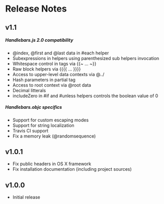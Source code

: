 # Release Notes #

## v1.1 ##

##### Handlebars.js 2.0 compatibility #####
 - @index, @first and @last data in #each helper
 - Subexpressions in helpers using parenthesized sub helpers invocation
 - Whitespace control in tags via {{~ ... ~}}
 - Raw block helpers via {{{{ ... }}}}
 - Access to upper-level data contexts via @../
 - Hash parameters in partial tag
 - Access to root context via @root data 
 - Decimal litterals 
 - includeZero in #if and #unless helpers controls the boolean value of 0
 
##### Handlebars.objc specifics #####
 - Support for custom escaping modes 
 - Support for string localization
 - Travis CI support 
 - Fix a memory leak (@randomsequence) 
 
## v1.0.1 ##

 - Fix public headers in OS X framework
 - Fix installation documentation (including project sources) 


## v1.0.0 ##

 - Initial release
 
